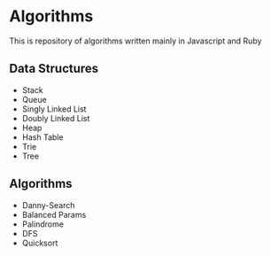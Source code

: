 Algorithms
==========

This is repository of algorithms written mainly in Javascript and Ruby

Data Structures
-----
* Stack
* Queue
* Singly Linked List
* Doubly Linked List
* Heap
* Hash Table
* Trie
* Tree

Algorithms
-----
* Danny-Search
* Balanced Params
* Palindrome
* DFS
* Quicksort